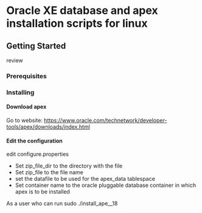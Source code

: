# Oracle XE database and apex installation scripts for linux



## Getting Started

review 

### Prerequisites

### Installing
#### Download apex

Go to  website: https://www.oracle.com/technetwork/developer-tools/apex/downloads/index.html

#### Edit the configuration
edit configure.properties

* Set zip_file_dir to  the directory with the file
* Set zip_file to the file name
* set the datafile to be used for the apex_data tablespace
* Set container name to the oracle pluggable database container in which apex is to be installed

As a user who can run sudo
./install_ape__18
